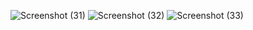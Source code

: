 ![Screenshot (31)](https://github.com/DulanjiAbeysekara/JavaEEPOSFrontend/assets/125721515/e25c1483-189f-4168-b150-9a3f70d25f59)
![Screenshot (32)](https://github.com/DulanjiAbeysekara/JavaEEPOSFrontend/assets/125721515/926f40f8-feb4-4349-9406-1fb039391349)
![Screenshot (33)](https://github.com/DulanjiAbeysekara/JavaEEPOSFrontend/assets/125721515/2f54bbc1-93af-422e-912e-b6325270cecf)
